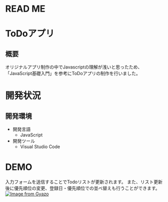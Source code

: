 # READ ME

# ToDoアプリ

## 概要
オリジナルアプリ制作の中でJavascriptの理解が浅いと思ったため、「JavaScript基礎入門」を参考にToDoアプリの制作を行いました。

# 開発状況
## 開発環境
  * 開発言語
    * JavaScript
  * 開発ツール
    * Visual Studio Code

# DEMO
入力フォームを送信することでTodoリストが更新されます。
また、リスト更新後に優先順位の変更、登録日・優先順位での並べ替えも行うことができます。
[![Image from Gyazo](https://i.gyazo.com/83c770aad1f3b35e7ea0c70ae8936a11.gif)](https://gyazo.com/83c770aad1f3b35e7ea0c70ae8936a11)